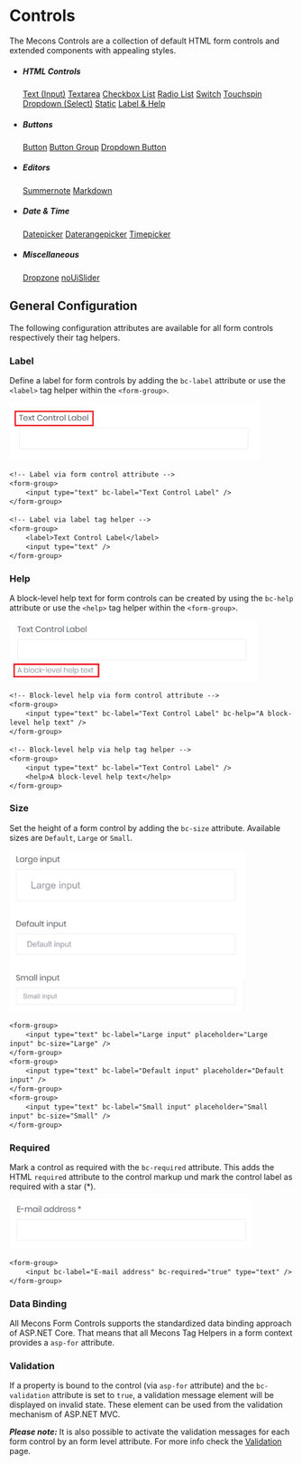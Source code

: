 # Controls

The Mecons Controls are a collection of default HTML form controls and extended components with appealing styles.

<ul class="categorized-view">
    <li>
        <h5>HTML Controls</h5>
        <a href="/Documentation/Mecons?view=Controls_Input">Text (Input)</a>
        <a href="/Documentation/Mecons?view=Controls_Textarea">Textarea</a>
        <a href="/Documentation/Mecons?view=Controls_CheckboxList">Checkbox List</a>
        <a href="/Documentation/Mecons?view=Controls_RadioList">Radio List</a>
        <a href="/Documentation/Mecons?view=Controls_Switch">Switch</a>
        <a href="/Documentation/Mecons?view=Controls_Touchspin">Touchspin</a>
        <a href="/Documentation/Mecons?view=Controls_Select">Dropdown (Select)</a>
        <a href="/Documentation/Mecons?view=Controls_Static">Static</a>
        <a href="/Documentation/Mecons?view=Controls_LabelAndHelp">Label &amp; Help</a>
    </li>
    <li>
        <h5>Buttons</h5>
        <a href="/Documentation/Mecons?view=Controls_Button">Button</a>
        <a href="/Documentation/Mecons?view=Controls_ButtonGroup">Button Group</a>
        <a href="/Documentation/Mecons?view=Controls_DropdownButton">Dropdown Button</a>
    </li>
    <li>
        <h5>Editors</h5>
        <a href="/Documentation/Mecons?view=Controls_Summernote">Summernote</a>
        <a href="/Documentation/Mecons?view=Controls_Markdown">Markdown</a>
    </li>
    <li>
        <h5>Date &amp; Time</h5>
        <a href="/Documentation/Mecons?view=Controls_Datepicker">Datepicker</a>
        <a href="/Documentation/Mecons?view=Controls_Daterangepicker">Daterangepicker</a>
        <a href="/Documentation/Mecons?view=Controls_Timepicker">Timepicker</a>
    </li>
    <li>
        <h5>Miscellaneous</h5>
        <a href="/Documentation/Mecons?view=Controls_Dropzone">Dropzone</a>
        <a href="/Documentation/Mecons?view=Controls_NoUiSlider">noUiSlider</a>
    </li>
</ul>

## General Configuration

The following configuration attributes are available for all form controls respectively their tag helpers.

### Label

Define a label for form controls by adding the `bc-label` attribute or use the `<label>` tag helper within the `<form-group>`.

<img class="img-shadow img-responsive center-block" src="https://raw.githubusercontent.com/brecons/metronic-tag-helper/master/docs/images/controls_01.png" width="444" alt="Form Control Label">

```markup
<!-- Label via form control attribute -->
<form-group>
    <input type="text" bc-label="Text Control Label" />
</form-group>

<!-- Label via label tag helper -->
<form-group>
    <label>Text Control Label</label>
    <input type="text" />
</form-group>
```

### Help

A block-level help text for form controls can be created by using the `bc-help` attribute or use the `<help>` tag helper within the `<form-group>`.

<img class="img-shadow img-responsive center-block" src="https://raw.githubusercontent.com/brecons/metronic-tag-helper/master/docs/images/controls_02.png" width="441" alt="Form Control Help">

```markup
<!-- Block-level help via form control attribute -->
<form-group>
    <input type="text" bc-label="Text Control Label" bc-help="A block-level help text" />
</form-group>

<!-- Block-level help via help tag helper -->
<form-group>
    <input type="text" bc-label="Text Control Label" />
    <help>A block-level help text</help>
</form-group>
```

### Size

Set the height of a form control by adding the `bc-size` attribute. Available sizes are `Default`, `Large` or `Small`.

<img class="img-shadow img-responsive center-block" src="https://raw.githubusercontent.com/brecons/metronic-tag-helper/master/docs/images/controls_03.png" width="418" alt="Form Control Size">

```markup
<form-group>
    <input type="text" bc-label="Large input" placeholder="Large input" bc-size="Large" />
</form-group>
<form-group>
    <input type="text" bc-label="Default input" placeholder="Default input" />
</form-group>
<form-group>
    <input type="text" bc-label="Small input" placeholder="Small input" bc-size="Small" />
</form-group>
```

### Required

Mark a control as required with the `bc-required` attribute. This adds the HTML `required` attribute to the control markup und mark the control label as required with a star (*).

<img class="img-shadow img-responsive center-block" src="https://raw.githubusercontent.com/brecons/metronic-tag-helper/master/docs/images/controls_04.png" width="432" alt="Required Form Control">

```markup
<form-group>
    <input bc-label="E-mail address" bc-required="true" type="text" />
</form-group>
```

### Data Binding

All Mecons Form Controls supports the standardized data binding approach of ASP.NET Core. That means that all Mecons Tag Helpers in a form context provides a `asp-for` attribute.

### Validation

If a property is bound to the control (via `asp-for` attribute) and the `bc-validation` attribute is set to `true`, a validation message element will be displayed on invalid state. These element can be used from the validation mechanism of ASP.NET MVC.

***Please note:*** It is also possible to activate the validation messages for each form control by an form level attribute. For more info check the [Validation](https://www.brecons.net/Documentation/Mecons?view=Validation) page.